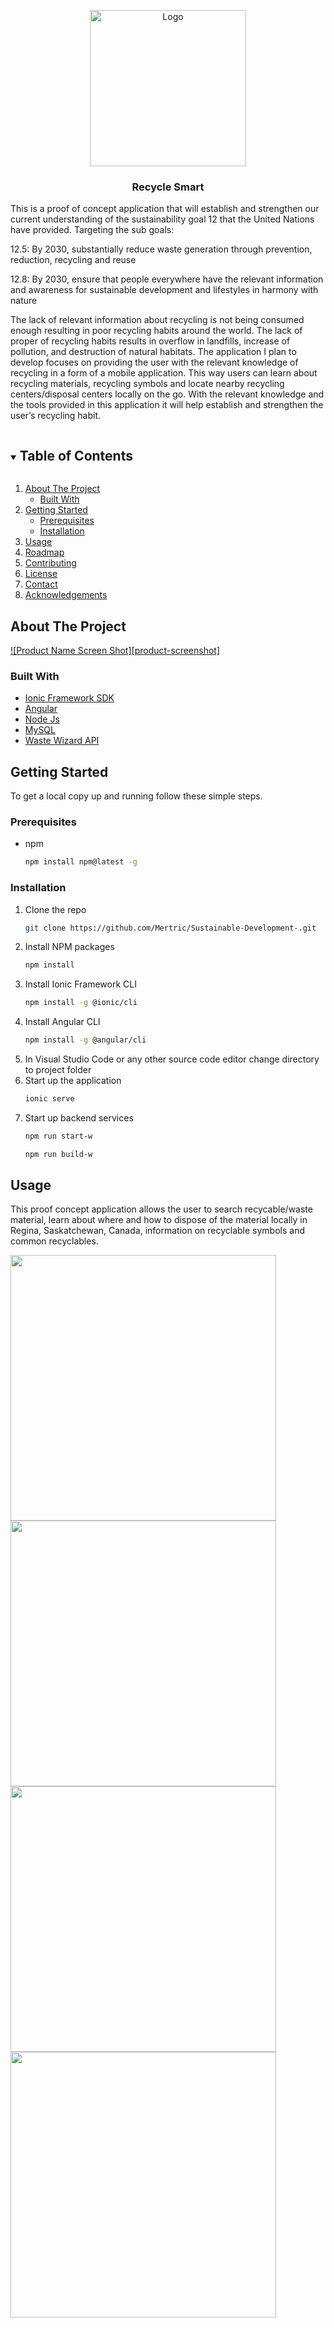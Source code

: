 <p align="center">
  <img src="https://github.com/Mertric/Sustainable-Development-/blob/main/images/Untitled-1.png" alt="Logo" width="250" height="250">
  <h3 align="center">Recycle Smart</h3>
  <p align="center">
  
 This is a proof of concept application that will establish and strengthen our current understanding of the sustainability goal 12 that the United Nations have provided. 
Targeting the sub goals: 

12.5: By 2030, substantially reduce waste generation through prevention, reduction, recycling and reuse

12.8: By 2030, ensure that people everywhere have the relevant information and awareness for sustainable development and lifestyles in harmony with nature

 The lack of relevant information about recycling is not being consumed enough resulting in poor recycling habits around the world. The lack of proper of recycling habits results in overflow in landfills, increase of pollution, and destruction of natural habitats. The application I plan to develop focuses on providing the user with the relevant knowledge of recycling in a form of a mobile application. This way users can learn about recycling materials, recycling symbols and locate nearby recycling centers/disposal centers locally on the go. With the relevant knowledge and the tools provided in this application it will help establish and strengthen the user’s recycling habit.
  </p>
</p>

<!-- TABLE OF CONTENTS -->
<details open="open">
  <summary><h2 style="display: inline-block">Table of Contents</h2></summary>
  <ol>
    <li>
      <a href="#about-the-project">About The Project</a>
      <ul>
        <li><a href="#built-with">Built With</a></li>
      </ul>
    </li>
    <li>
      <a href="#getting-started">Getting Started</a>
      <ul>
        <li><a href="#prerequisites">Prerequisites</a></li>
        <li><a href="#installation">Installation</a></li>
      </ul>
    </li>
    <li><a href="#usage">Usage</a></li>
    <li><a href="#roadmap">Roadmap</a></li>
    <li><a href="#contributing">Contributing</a></li>
    <li><a href="#license">License</a></li>
    <li><a href="#contact">Contact</a></li>
    <li><a href="#acknowledgements">Acknowledgements</a></li>
  </ol>
</details>







<!-- ABOUT THE PROJECT -->
## About The Project

[![Product Name Screen Shot][product-screenshot]](https://example.com)

### Built With
* [Ionic Framework SDK](https://ionicframework.com/)
* [Angular](https://angular.io/)
* [Node Js](https://nodejs.org/en/)
* [MySQL](https://www.mysql.com/)
* [Waste Wizard API](https://recollect.net/waste-wizard/)

## Getting Started

To get a local copy up and running follow these simple steps.

### Prerequisites
* npm
  ```sh
  npm install npm@latest -g
  ```

### Installation

1. Clone the repo
   ```sh
   git clone https://github.com/Mertric/Sustainable-Development-.git
   ```
2. Install NPM packages
   ```sh
   npm install
   ```
3. Install Ionic Framework CLI
   ```sh
   npm install -g @ionic/cli
   ```
4. Install Angular CLI
   ```sh
   npm install -g @angular/cli
   ```
5. In Visual Studio Code or any other source code editor change directory to project folder
6. Start up the application
   ```sh
   ionic serve
   ```
7. Start up backend services
   ```sh
   npm run start-w
   ```
   ```sh
   npm run build-w
   ```

<!-- USAGE EXAMPLES -->

## Usage
<p> This proof concept application allows the user to search recycable/waste material, learn about where and how to dispose of the material locally in Regina, Saskatchewan, Canada, information on recyclable symbols and common recyclables.</p>

<img src="images/mvp search.PNG" width="425" height="auto"/> <img src="images/details mvp.PNG" width="425" height="auto"/> <img src="images/symbols mvp.PNG" width="425" height="auto"/>
<img src="images/general infro page.PNG" width="425" height="auto"/> 


